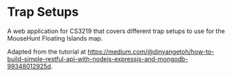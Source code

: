 # Trap Setups
A web application for CS3219 that covers different trap setups to use for the MouseHunt Floating Islands map.

Adapted from the tutorial at https://medium.com/@dinyangetoh/how-to-build-simple-restful-api-with-nodejs-expressjs-and-mongodb-99348012925d.
